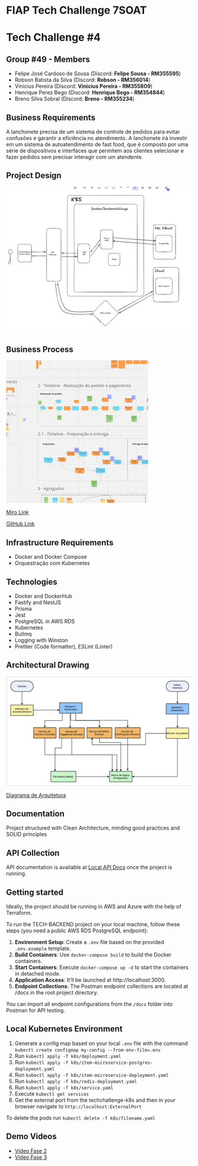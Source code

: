 # FIAP Tech Challenge 7SOAT
# Tech Challenge #4

## Group #49 - Members

- Felipe José Cardoso de Sousa (Discord: **Felipe Sousa - RM355595**)
- Robson Batista da Silva (Discord: **Robson - RM356014**)
- Vinicius Pereira (Discord: **Vinicius Pereira - RM355809**)
- Henrique Perez Bego (Discord: **Henrique Bego - RM354844**)
- Breno Silva Sobral (Discord: **Breno - RM355234**)

## Business Requirements

A lanchonete precisa de um sistema de controle de pedidos para evitar confusões e garantir a eficiência no atendimento. A lanchonete irá investir em um sistema de autoatendimento de fast food, que é composto por uma série de dispositivos e interfaces que permitem aos clientes selecionar e fazer pedidos sem precisar interagir com um atendente.

## Project Design

![Thumbnail of Business Process achieved through Event Storming in Miro](terraform-architecture.png)

## Business Process 

![Thumbnail of Business Process achieved through Event Storming in Miro](thumbnail.png)

[Miro Link](https://miro.com/app/board/uXjVKVo2egw=/)

[GitHub Link](https://github.com/TechChallenge-BFHRV/tech-clean-arch)

## Infrastructure Requirements 

- Docker and Docker Compose
- Orquestração com Kubernetes

## Technologies
- Docker and DockerHub
- Fastify and NestJS
- Prisma
- Jest
- PostgreSQL in AWS RDS
- Kubernetes
- Bullmq
- Logging with Winston
- Prettier (Code formatter), ESLint (Linter)

## Architectural Drawing

![Thumbnail of Business Process achieved through Event Storming in Miro](architecture-diagram.png)

[Diagrama de Arquitetura](https://boardmix.com/app/share/CAE.CMeILiABKhBUeKNWQzzjVi9r4H6er7h7MAZAAQ/KVN6mY%EF%BC%8C)

## Documentation

Project structured with Clean Architecture, minding good practices and SOLID principles

## API Collection

API documentation is available at [Local API Docs](http://localhost:3000/docs) once the project is running.

## Getting started

Ideally, the project should be running in AWS and Azure with the help of Terraform.

To run the TECH-BACKEND project on your local machine, follow these steps (you need a public AWS RDS PostgreSQL endpoint):

1. **Environment Setup**: Create a `.env` file based on the provided `.env.example` template.
3. **Build Containers**: Use `docker-compose build` to build the Docker containers.
4. **Start Containers**: Execute `docker-compose up -d` to start the containers in detached mode.
6. **Application Access**: It’ll be launched at http://localhost:3000.
7. **Endpoint Collections**: The Postman endpoint collections are located at /docs in the root project directory.

You can import all endpoint configurations from the `/docs` folder into Postman for API testing.

## Local Kubernetes Environment

1. Generate a config map based on your local `.env` file with the command `kubectl create configmap my-config --from-env-file=.env`
2. Run `kubectl apply -f k8s/deployment.yaml`
3. Run `kubectl apply -f k8s/item-microservice-postgres-deployment.yaml`
4. Run `kubectl apply -f k8s/item-microservice-deployment.yaml`
5. Run `kubectl apply -f k8s/redis-deployment.yaml`
6. Run `kubectl apply -f k8s/service.yaml`
7. Execute `kubectl get services`
8. Get the external port from the techchallenge-k8s and then in your browser navigate to `http://localhost:ExternalPort`

To delete the pods run `kubectl delete -f k8s/filename.yaml`

## Demo Videos

- [Vídeo Fase 2](https://vimeo.com/992555215?share=copy)
- [Vídeo Fase 3](https://drive.google.com/drive/folders/1HwQPyS4O-nf2JKiHMG9BpDswYYKz_pte?usp=drive_link)